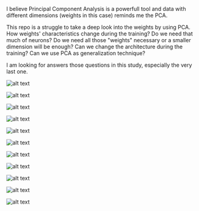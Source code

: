 I believe Principal Component Analysis is a powerfull tool and data with different dimensions (weights in this case) reminds me the PCA.

This repo is a struggle to take a deep look into the weights by using PCA. 
How weights' characteristics change during the training?
Do we need that much of neurons?
Do we need all those "weights" necessary or a smaller dimension will be enough?
Can we change the architecture during the training?
Can we use PCA as generalization technique?

I am looking for answers those questions in this study, especially the very last one. 


![alt text](https://github.com/aslanismailgit/PCA-App/blob/master/images/Slide1.JPG)

![alt text](https://github.com/aslanismailgit/PCA-App/blob/master/images/Slide2.JPG)

![alt text](https://github.com/aslanismailgit/PCA-App/blob/master/images/Slide3.JPG)

![alt text](https://github.com/aslanismailgit/PCA-App/blob/master/images/Slide4.JPG)

![alt text](https://github.com/aslanismailgit/PCA-App/blob/master/images/Slide5.JPG)

![alt text](https://github.com/aslanismailgit/PCA-App/blob/master/images/Slide6.JPG)

![alt text](https://github.com/aslanismailgit/PCA-App/blob/master/images/Slide7.JPG)

![alt text](https://github.com/aslanismailgit/PCA-App/blob/master/images/Slide8.JPG)

![alt text](https://github.com/aslanismailgit/PCA-App/blob/master/images/Slide9.JPG)

![alt text](https://github.com/aslanismailgit/PCA-App/blob/master/images/Slide10.JPG)

![alt text](https://github.com/aslanismailgit/PCA-App/blob/master/images/Slide11.JPG)
